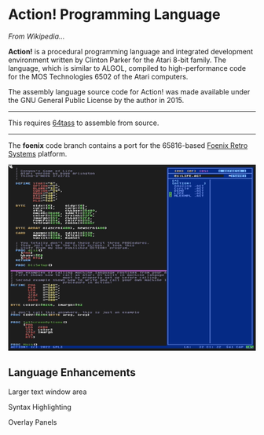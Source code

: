 # Action! Programming Language

*From Wikipedia...*

**Action!** is a procedural programming language and integrated development environment written by Clinton Parker for the Atari 8-bit family. The language, which is similar to ALGOL, compiled to high-performance code for the MOS Technologies 6502 of the Atari computers.

The assembly language source code for Action! was made available under the GNU General Public License by the author in 2015.

---

This requires [64tass](https://sourceforge.net/projects/tass64/) to assemble from source.

---

The **foenix** code branch contains a port for the 65816-based [Foenix Retro Systems](https://c256foenix.com/) platform.

![Action!](media/Action!SplitWindowDOS.png)

## Language Enhancements

Larger text window area

Syntax Highlighting

Overlay Panels
